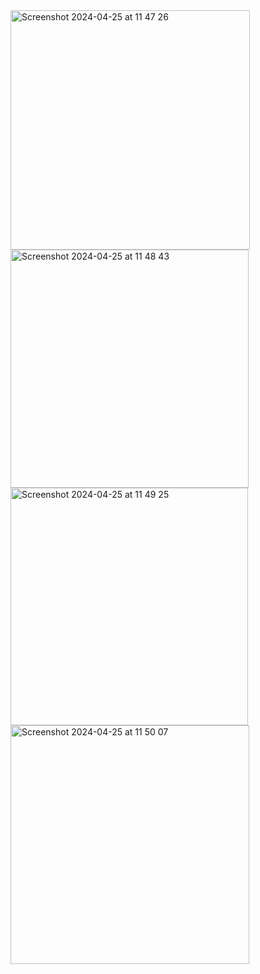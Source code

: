 <img width="383" alt="Screenshot 2024-04-25 at 11 47 26" src="https://github.com/yuchormanski/Pinch/assets/693307/c25a1156-785b-4bf3-adf3-bd4b989298d9">

<img width="381" alt="Screenshot 2024-04-25 at 11 48 43" src="https://github.com/yuchormanski/Pinch/assets/693307/e997ccb4-3e97-4a2f-a8ba-371e147a1f46">
<img width="380" alt="Screenshot 2024-04-25 at 11 49 25" src="https://github.com/yuchormanski/Pinch/assets/693307/4343dd53-c103-439b-adda-9183cfc40842">
<img width="382" alt="Screenshot 2024-04-25 at 11 50 07" src="https://github.com/yuchormanski/Pinch/assets/693307/ca297e7e-7e5e-47c6-af69-8e06468835b4">
